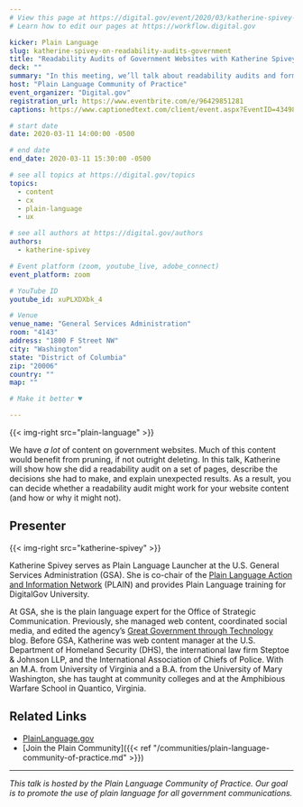 ```yaml
---
# View this page at https://digital.gov/event/2020/03/katherine-spivey-on-readability-audits-government
# Learn how to edit our pages at https://workflow.digital.gov

kicker: Plain Language
slug: katherine-spivey-on-readability-audits-government
title: "Readability Audits of Government Websites with Katherine Spivey"
deck: ""
summary: "In this meeting, we’ll talk about readability audits and formulas and how they work—and don’t work—to improve web content and the users’ experience."
host: "Plain Language Community of Practice"
event_organizer: "Digital.gov"
registration_url: https://www.eventbrite.com/e/96429851281
captions: https://www.captionedtext.com/client/event.aspx?EventID=4349813&CustomerID=321

# start date
date: 2020-03-11 14:00:00 -0500

# end date
end_date: 2020-03-11 15:30:00 -0500

# see all topics at https://digital.gov/topics
topics:
  - content
  - cx
  - plain-language
  - ux

# see all authors at https://digital.gov/authors
authors:
  - katherine-spivey

# Event platform (zoom, youtube_live, adobe_connect)
event_platform: zoom

# YouTube ID
youtube_id: xuPLXDXbk_4

# Venue
venue_name: "General Services Administration"
room: "4143"
address: "1800 F Street NW"
city: "Washington"
state: "District of Columbia"
zip: "20006"
country: ""
map: ""

# Make it better ♥

---
```


{{< img-right src="plain-language" >}}

We have _a lot_ of content on government websites. Much of this content would benefit from pruning, if not outright deleting. In this talk, Katherine will show how she did a readability audit on a set of pages, describe the decisions she had to make, and explain unexpected results. As a result, you can decide whether a readability audit might work for your website content (and how or why it might not).

## Presenter

{{< img-right src="katherine-spivey" >}}

Katherine Spivey serves as Plain Language Launcher at the U.S. General Services Administration (GSA). She is co-chair of the [Plain Language Action and Information Network](https://digital.gov/communities/plain-language/) (PLAIN) and provides Plain Language training for DigitalGov University.

At GSA, she is the plain language expert for the Office of Strategic Communication. Previously, she managed web content, coordinated social media, and edited the agency’s [Great Government through Technology](https://gsablogs.gsa.gov/technology/) blog. Before GSA, Katherine was web content manager at the U.S. Department of Homeland Security (DHS), the international law firm Steptoe & Johnson LLP, and the International Association of Chiefs of Police. With an M.A. from University of Virginia and a B.A. from the University of Mary Washington, she has taught at community colleges and at the Amphibious Warfare School in Quantico, Virginia.

## Related Links

 - [PlainLanguage.gov](https://www.plainlanguage.gov/)
 - [Join the Plain Community]({{< ref "/communities/plain-language-community-of-practice.md" >}})

 ---

 _This talk is hosted by the Plain Language Community of Practice. Our goal is to promote the use of plain language for all government communications._
